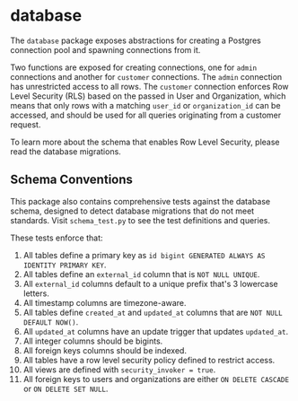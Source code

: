 # database

The `database` package exposes abstractions for creating a Postgres connection
pool and spawning connections from it.

Two functions are exposed for creating connections, one for `admin` connections
and another for `customer` connections. The `admin` connection has unrestricted
access to all rows. The `customer` connection enforces Row Level Security (RLS)
based on the passed in User and Organization, which means that only rows with a
matching `user_id` or `organization_id` can be accessed, and should be used for all
queries originating from a customer request.

To learn more about the schema that enables Row Level Security, please read the
database migrations.

## Schema Conventions

This package also contains comprehensive tests against the database schema,
designed to detect database migrations that do not meet standards. Visit
`schema_test.py` to see the test definitions and queries.

These tests enforce that:

1. All tables define a primary key as `id bigint GENERATED ALWAYS AS IDENTITY
   PRIMARY KEY`.
2. All tables define an `external_id` column that is `NOT NULL UNIQUE`.
3. All `external_id` columns default to a unique prefix that's 3 lowercase
   letters.
4. All timestamp columns are timezone-aware.
5. All tables define `created_at` and `updated_at` columns that are `NOT NULL
   DEFAULT NOW()`.
6. All `updated_at` columns have an update trigger that updates `updated_at`.
7. All integer columns should be bigints.
8. All foreign keys columns should be indexed.
9. All tables have a row level security policy defined to restrict access.
10. All views are defined with `security_invoker = true`.
11. All foreign keys to users and organizations are either `ON DELETE CASCADE` or `ON
    DELETE SET NULL`.
